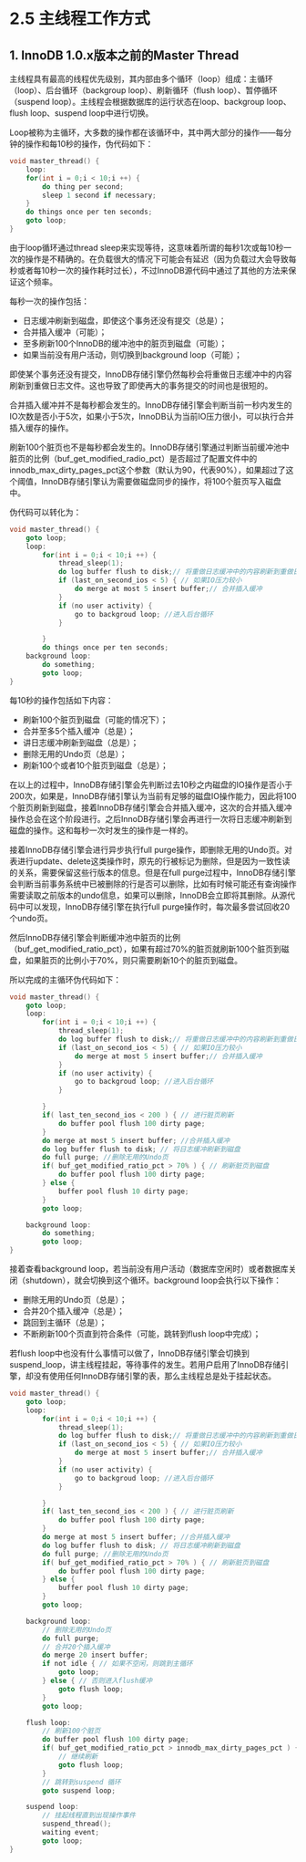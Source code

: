 # 2.5 主线程工作方式

## 1. InnoDB 1.0.x版本之前的Master Thread

主线程具有最高的线程优先级别，其内部由多个循环（loop）组成：主循环（loop）、后台循环（backgroup loop）、刷新循环（flush loop）、暂停循环（suspend loop）。主线程会根据数据库的运行状态在loop、backgroup loop、flush loop、suspend loop中进行切换。

Loop被称为主循环，大多数的操作都在该循环中，其中两大部分的操作——每分钟的操作和每10秒的操作，伪代码如下：

```c
void master_thread() {
    loop:
    for(int i = 0;i < 10;i ++) {
        do thing per second;
        sleep 1 second if necessary;
    }
    do things once per ten seconds;
    goto loop;
}
```

由于loop循环通过thread sleep来实现等待，这意味着所谓的每秒1次或每10秒一次的操作是不精确的。在负载很大的情况下可能会有延迟（因为负载过大会导致每秒或者每10秒一次的操作耗时过长），不过InnoDB源代码中通过了其他的方法来保证这个频率。

每秒一次的操作包括：

- 日志缓冲刷新到磁盘，即使这个事务还没有提交（总是）；
- 合并插入缓冲（可能）；
- 至多刷新100个InnoDB的缓冲池中的脏页到磁盘（可能）；
- 如果当前没有用户活动，则切换到background loop（可能）；

即使某个事务还没有提交，InnoDB存储引擎仍然每秒会将重做日志缓冲中的内容刷新到重做日志文件。这也导致了即使再大的事务提交的时间也是很短的。

合并插入缓冲并不是每秒都会发生的。InnoDB存储引擎会判断当前一秒内发生的IO次数是否小于5次，如果小于5次，InnoDB认为当前IO压力很小，可以执行合并插入缓存的操作。

刷新100个脏页也不是每秒都会发生的。InnoDB存储引擎通过判断当前缓冲池中脏页的比例（buf_get_modified_radio_pct）是否超过了配置文件中的innodb_max_dirty_pages_pct这个参数（默认为90，代表90%），如果超过了这个阈值，InnoDB存储引擎认为需要做磁盘同步的操作，将100个脏页写入磁盘中。

伪代码可以转化为：

```c
void master_thread() {
    goto loop;
    loop:
        for(int i = 0;i < 10;i ++) {
            thread_sleep(1);
            do log buffer flush to disk;// 将重做日志缓冲中的内容刷新到重做日志文件
            if (last_on_second_ios < 5) { // 如果IO压力较小
                do merge at most 5 insert buffer;// 合并插入缓冲
            }
            if (no user activity) {
                go to backgroud loop; //进入后台循环
            }

        }
        do things once per ten seconds;
    background loop:
        do something;
        goto loop;
}

```

每10秒的操作包括如下内容：

- 刷新100个脏页到磁盘（可能的情况下）；
- 合并至多5个插入缓冲（总是）；
- 讲日志缓冲刷新到磁盘（总是）；
- 删除无用的Undo页（总是）；
- 刷新100个或者10个脏页到磁盘（总是）；

在以上的过程中，InnoDB存储引擎会先判断过去10秒之内磁盘的IO操作是否小于200次，如果是，InnoDB存储引擎认为当前有足够的磁盘IO操作能力，因此将100个脏页刷新到磁盘，接着InnoDB存储引擎会合并插入缓冲，这次的合并插入缓冲操作总会在这个阶段进行。之后InnoDB存储引擎会再进行一次将日志缓冲刷新到磁盘的操作。这和每秒一次时发生的操作是一样的。

接着InnoDB存储引擎会进行异步执行full purge操作，即删除无用的Undo页。对表进行update、delete这类操作时，原先的行被标记为删除，但是因为一致性读的关系，需要保留这些行版本的信息。但是在full purge过程中，InnoDB存储引擎会判断当前事务系统中已被删除的行是否可以删除，比如有时候可能还有查询操作需要读取之前版本的undo信息，如果可以删除，InnoDB会立即将其删除。从源代码中可以发现，InnoDB存储引擎在执行full purge操作时，每次最多尝试回收20个undo页。

然后InnoDB存储引擎会判断缓冲池中脏页的比例（buf_get_modified_ratio_pct），如果有超过70%的脏页就刷新100个脏页到磁盘，如果脏页的比例小于70%，则只需要刷新10个的脏页到磁盘。

所以完成的主循环伪代码如下：

```c
void master_thread() {
    goto loop;
    loop:
        for(int i = 0;i < 10;i ++) {
            thread_sleep(1);
            do log buffer flush to disk;// 将重做日志缓冲中的内容刷新到重做日志文件
            if (last_on_second_ios < 5) { // 如果IO压力较小
                do merge at most 5 insert buffer;// 合并插入缓冲
            }
            if (no user activity) {
                go to backgroud loop; //进入后台循环
            }

        }
        if( last_ten_second_ios < 200 ) { // 进行脏页刷新
            do buffer pool flush 100 dirty page;
        }
        do merge at most 5 insert buffer; //合并插入缓冲
        do log buffer flush to disk; // 将日志缓冲刷新到磁盘
        do full purge; //删除无用的Undo页
        if( buf_get_modified_ratio_pct > 70% ) { // 刷新脏页到磁盘
            do buffer pool flush 100 dirty page;
        } else {
            buffer pool flush 10 dirty page;
        }
        goto loop;

    background loop:
        do something;
        goto loop;
}
```

接着查看background loop，若当前没有用户活动（数据库空闲时）或者数据库关闭（shutdown），就会切换到这个循环。background loop会执行以下操作：

- 删除无用的Undo页（总是）；
- 合并20个插入缓冲（总是）；
- 跳回到主循环（总是）；
- 不断刷新100个页直到符合条件（可能，跳转到flush loop中完成）；

若flush loop中也没有什么事情可以做了，InnoDB存储引擎会切换到suspend_loop，讲主线程挂起，等待事件的发生。若用户启用了InnoDB存储引擎，却没有使用任何InnoDB存储引擎的表，那么主线程总是处于挂起状态。

```c
void master_thread() {
    goto loop;
    loop:
        for(int i = 0;i < 10;i ++) {
            thread_sleep(1);
            do log buffer flush to disk;// 将重做日志缓冲中的内容刷新到重做日志文件
            if (last_on_second_ios < 5) { // 如果IO压力较小
                do merge at most 5 insert buffer;// 合并插入缓冲
            }
            if (no user activity) {
                go to backgroud loop; //进入后台循环
            }

        }
        if( last_ten_second_ios < 200 ) { // 进行脏页刷新
            do buffer pool flush 100 dirty page;
        }
        do merge at most 5 insert buffer; //合并插入缓冲
        do log buffer flush to disk; // 将日志缓冲刷新到磁盘
        do full purge; //删除无用的Undo页
        if( buf_get_modified_ratio_pct > 70% ) { // 刷新脏页到磁盘
            do buffer pool flush 100 dirty page;
        } else {
            buffer pool flush 10 dirty page;
        }
        goto loop;

    background loop:
        // 删除无用的Undo页
        do full purge;
        // 合并20个插入缓冲
        do merge 20 insert buffer;
        if not idle { // 如果不空闲，则跳到主循环
            goto loop;
        } else { // 否则进入flush缓冲
            goto flush loop;
        }
        goto loop;

    flush loop:
        // 刷新100个脏页
        do buffer pool flush 100 dirty page;
        if( buf_get_modified_ratio_pct > innodb_max_dirty_pages_pct ) { //如果脏页仍然过多
            // 继续刷新
            goto flush loop;
        }
        // 跳转到suspend 循环
        goto suspend loop;

    suspend loop:
        // 挂起线程直到出现操作事件
        suspend_thread();
        waiting event;
        goto loop;
}
```

